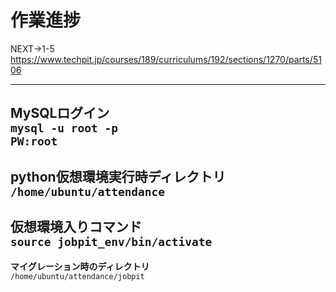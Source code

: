 
# **作業進捗**

NEXT→1-5 
<br>https://www.techpit.jp/courses/189/curriculums/192/sections/1270/parts/5106

---
**MySQLログイン**
<br>``` mysql -u root -p ```
<br>```PW:root ```
---
**python仮想環境実行時ディレクトリ**
<br>```/home/ubuntu/attendance```
---
**仮想環境入りコマンド**
<br>```source jobpit_env/bin/activate```
---
**マイグレーション時のディレクトリ** 
<br>```/home/ubuntu/attendance/jobpit```
